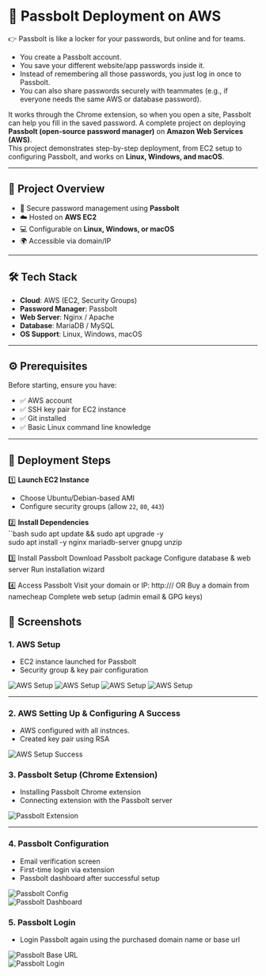 # 🚀 Passbolt Deployment on AWS  

👉 Passbolt is like a locker for your passwords, but online and for teams.
- You create a Passbolt account.
- You save your different website/app passwords inside it.
- Instead of remembering all those passwords, you just log in once to Passbolt.
- You can also share passwords securely with teammates (e.g., if everyone needs the same AWS or database password).

It works through the Chrome extension, so when you open a site, Passbolt can help you fill in the saved password.
A complete project on deploying **Passbolt (open-source password manager)** on **Amazon Web Services (AWS)**.  
This project demonstrates step-by-step deployment, from EC2 setup to configuring Passbolt, and works on **Linux, Windows, and macOS**.  

---

## 📌 Project Overview  
- 🔐 Secure password management using **Passbolt**  
- ☁️ Hosted on **AWS EC2**  
- 💻 Configurable on **Linux, Windows, or macOS**  
- 🌍 Accessible via domain/IP  

---

## 🛠️ Tech Stack  
- **Cloud**: AWS (EC2, Security Groups)  
- **Password Manager**: Passbolt  
- **Web Server**: Nginx / Apache  
- **Database**: MariaDB / MySQL  
- **OS Support**: Linux, Windows, macOS  

---

## ⚙️ Prerequisites  
Before starting, ensure you have:  
- ✅ AWS account  
- ✅ SSH key pair for EC2 instance  
- ✅ Git installed  
- ✅ Basic Linux command line knowledge  

---

## 🚀 Deployment Steps  

1️⃣ **Launch EC2 Instance**  
- Choose Ubuntu/Debian-based AMI  
- Configure security groups (allow `22`, `80`, `443`)  

2️⃣ **Install Dependencies**  
``bash
sudo apt update && sudo apt upgrade -y  
sudo apt install -y nginx mariadb-server gnupg unzip

3️⃣ Install Passbolt
Download Passbolt package
Configure database & web server
Run installation wizard

4️⃣ Access Passbolt
Visit your domain or IP:
http://<your-domain-or-ip>/
      OR
Buy a domain from namecheap 
Complete web setup (admin email & GPG keys)

## 📸 Screenshots  

### 1. AWS Setup  
- EC2 instance launched for Passbolt  
- Security group & key pair configuration  

![AWS Setup](aws-setup.png) 
![AWS Setup](aws-setup1.png) 
![AWS Setup](aws-setup2.png) 
![AWS Setup](aws-setup3.png) 

---

### 2. AWS Setting Up & Configuring A Success
- AWS configured with all instnces.
- Created key pair using RSA

![AWS Setup Success](aws-setup-success.png)

### 3. Passbolt Setup (Chrome Extension)  
- Installing Passbolt Chrome extension  
- Connecting extension with the Passbolt server  

![Passbolt Extension](passbolt-extension.png)  

---

### 4. Passbolt Configuration  
- Email verification screen  
- First-time login via extension  
- Passbolt dashboard after successful setup  

![Passbolt Config](passbolt-config.png)  
![Passbolt Dashboard](passbolt-dashboard.png)  

### 5. Passbolt Login
- Login Passbolt again using the purchased domain name or base url

![Passbolt Base URL](passbolt-base.png)  
![Passbolt Login](passbolt-login.png)  

